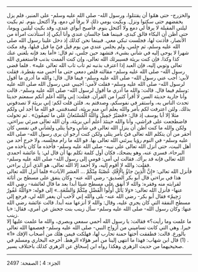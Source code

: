 ------------------------------------------------------------------------

والخزرج- حتى همّوا أن يقتتلوا، ورسول الله- صلى الله عليه وسلم- على
المنبر، فلم يزل يخفضهم حتى سكتوا ونزل. وبكيت يومي ذلك لا يرقأ لي دمع،
ولا أكتحل بنوم. ثم بكيت ليلتي المقبلة لا يرقأ لي دمع ولا أكتحل بنوم.
فأصبح أبواي عندي، وقد بكيت ليلتين ويوما، حتى أظن أن البكاء فالق كبدي.
فبينما هما جالسان عندي وأنا أبكي إذ استأذنت امرأة من الأنصار، فأذنت لها،
فجلست تبكي معي. فبينما نحن كذلك إذ دخل علينا رسول الله صلى الله عليه
وسلم، ثم جلس، ولم يجلس عندي من يوم قيل فيّ ما قيل قبلها، وقد مكث شهرا لا
يوحى إليه في شأني بشيء، فتشهد حين جلس، ثم قال: «أما بعد فإنه بلغني عنك
كذا وكذا. فإن كنت بريئة فسيبرئك الله تعالى، وإن كنت ألممت بذنب فاستغفري
الله تعالى وتوبي إليه، فإن العبد إذا اعترف بذنبه ثم تاب تاب الله تعالى
عليه» . فلما قضى رسول الله- صلى الله عليه وسلم- مقالته قلص دمعي حتى ما
أحس منه بقطرة. فقلت لأبي: أجب عني رسول الله- صلى الله عليه وسلم- فيما
قال. قال: والله ما أدري ما أقول لرسول الله- صلى الله عليه وسلم- فقلت
لأمي: أجيبي عني رسول الله صلى الله عليه وسلم فيما قال. قالت: والله ما
أدري ما أقول لرسول الله- صلى الله عليه وسلم-. قالت:  
وأنا جارية حديثة السن لا أقرأ كثيرا من القرآن. فقلت: إني والله أعلم أنكم
سمعتم حديثا تحدث الناس به، واستقر في نفوسكم، وصدقتم به. فلئن قلت لكم:
إني بريئة لا تصدقوني بذلك. ولئن اعترفت لكم بأمر والله يعلم أني منه
بريئة، لتصدقنني. فو الله ما أجد لي ولكم مثلا إلا أبا يوسف إذ قال: «فَصَبْرٌ
جَمِيلٌ وَاللَّهُ الْمُسْتَعانُ عَلى ما تَصِفُونَ» . ثم تحولت فاضطجعت على فراشي، وأنا
والله حينئذ أعلم أني بريئة، وأن الله تعالى مبرئي ببراءتي. ولكن والله ما
كنت أظن أن ينزل الله تعالى في شأني وحيا يتلى ولشأني في نفسي كان أحقر من
أن يتكلم الله تعالى فيّ بأمر يتلى ولكن كنت أرجو أن يرى رسول الله- صلى
الله عليه وسلم- في النوم رؤيا يبرئني الله تعالى بها. فو الله ما رام
مجلسه، ولا خرج أحد من أهل البيت، حتى أنزل الله تعالى على نبيه- صلى الله
عليه وسلم- فأخذه ما كان يأخذه من البرحاء، فسري عنه، وهو يضحك، فكان أول
كلمة تكلم بها أن قال لي: يا عائشة احمدي الله تعالى فإنه قد برأك. فقالت
لي أمي: قومي إلى رسول الله- صلى الله عليه وسلم- فقلت: والله لا أقوم
إليه، ولا أحمد إلا الله تعالى، هو الذي أنزل براءتي.  
فأنزل الله تعالى: «إِنَّ الَّذِينَ جاؤُ بِالْإِفْكِ عُصْبَةٌ مِنْكُمْ ... العشر الآيات» فلما
أنزل الله تعالى هذا في براءتي قال أبو بكر الصديق- رضي الله عنه- وكان
ينفق على مسطح بن أثاثة لقرابته منه وفقره: والله لا أنفق على مسطح شيئا
أبدا بعد ما قال لعائشة- رضي الله عنها- فأنزل الله تعالى: «وَلا يَأْتَلِ أُولُوا
الْفَضْلِ مِنْكُمْ وَالسَّعَةِ..» إلى قوله: «وَاللَّهُ غَفُورٌ رَحِيمٌ» فقال أبو بكر- رضي الله
عنه- بلى والله إني لأحب أن يغفر الله لي، فرجع إلى مسطح النفقة التي كان
يجري عليه، وقال: والله لا أنزعها منه أبدا. قالت عائشة رضي الله عنها:
وكان رسول الله- صلى الله عليه وسلم- سأل زينب بنت جحش عن أمري، فقال: «يا
زينب.  
ما علمت وما رأيت؟» فقالت: يا رسول الله أحمي سمعي وبصري، والله ما علمت
عليها إلا خيرا. وهي التي كانت تساميني من أزواج النبي- صلى الله عليه
وسلم- فعصمها الله تعالى بالورع. قالت: فطفقت أختها حمنة تحارب لها، فهلكت
فيمن هلك من أصحاب الإفك «1» . (1) قال ابن شهاب: فهذا ما انتهى إلينا من
أمر هؤلاء الرهط. أخرجه البخاري ومسلم في صحيحيهما من حديث الزهري وهكذا
رواه ابن إسحاق عن الزهري كذلك باختلاف يسير.

------------------------------------------------------------------------

الجزء: 4 ¦ الصفحة: 2497
